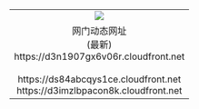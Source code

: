 ﻿<table>
  <tr></tr>
  <tr><td colspan=2 align=center><img src="https://d3n1907gx6v06r.cloudfront.net/Up/oGate.jpg" /></td></tr>
  <tr><td colspan=2 align=center>网门动态网址<br/>(最新)
<br>https://d3n1907gx6v06r.cloudfront.net
<br/>
<br>https://ds84abcqys1ce.cloudfront.net
<br>https://d3imzlbpacon8k.cloudfront.net
    </td>
  </tr>
</table>
